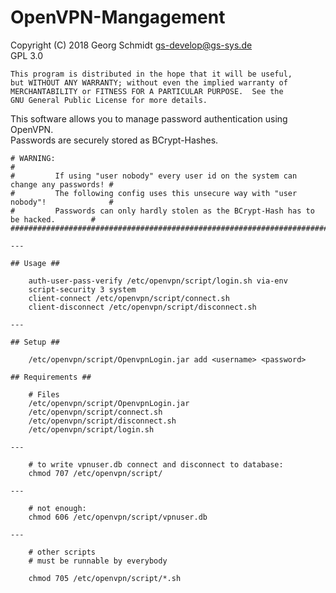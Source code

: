 # OpenVPN-Mangagement #

Copyright (C) 2018  Georg Schmidt <gs-develop@gs-sys.de>  
GPL 3.0

    This program is distributed in the hope that it will be useful,
    but WITHOUT ANY WARRANTY; without even the implied warranty of
    MERCHANTABILITY or FITNESS FOR A PARTICULAR PURPOSE.  See the
    GNU General Public License for more details.

This software allows you to manage password authentication using OpenVPN.  
Passwords are securely stored as BCrypt-Hashes.

```########################################################################################  
# WARNING:                                                                             #  
#         If using "user nobody" every user id on the system can change any passwords! #  
#         The following config uses this unsecure way with "user nobody"!              #  
#         Passwords can only hardly stolen as the BCrypt-Hash has to be hacked.        #  
########################################################################################```

---

## Usage ##

    auth-user-pass-verify /etc/openvpn/script/login.sh via-env
    script-security 3 system
    client-connect /etc/openvpn/script/connect.sh
    client-disconnect /etc/openvpn/script/disconnect.sh

---

## Setup ##

    /etc/openvpn/script/OpenvpnLogin.jar add <username> <password>

## Requirements ##

    # Files
    /etc/openvpn/script/OpenvpnLogin.jar
    /etc/openvpn/script/connect.sh
    /etc/openvpn/script/disconnect.sh
    /etc/openvpn/script/login.sh

---

    # to write vpnuser.db connect and disconnect to database:
    chmod 707 /etc/openvpn/script/

---

    # not enough:
    chmod 606 /etc/openvpn/script/vpnuser.db

---

    # other scripts
    # must be runnable by everybody

    chmod 705 /etc/openvpn/script/*.sh



